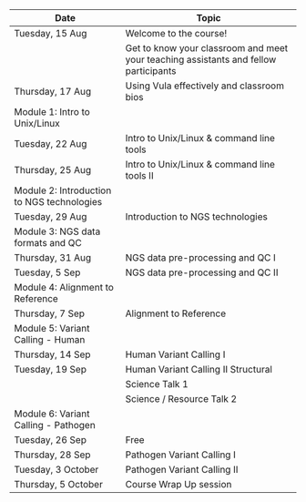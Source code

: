 | Date             | Topic                                              |
|------------------|----------------------------------------------------|
| Tuesday, 15 Aug  | Welcome to the course!                              |
|                  | Get to know your classroom and meet your teaching assistants and fellow participants |
| Thursday, 17 Aug | Using Vula effectively and classroom bios          |
| Module 1: Intro to Unix/Linux                                 | 
| Tuesday, 22 Aug  | Intro to Unix/Linux & command line tools            |
| Thursday, 25 Aug | Intro to Unix/Linux & command line tools II         |
| Module 2: Introduction to NGS technologies                    | 
| Tuesday, 29 Aug  | Introduction to NGS technologies                   |
| Module 3: NGS data formats and QC                              | 
| Thursday, 31 Aug | NGS data pre-processing and QC I                    |
| Tuesday, 5 Sep   | NGS data pre-processing and QC II                   |
| Module 4: Alignment to Reference                                | 
| Thursday, 7 Sep  | Alignment to Reference                              |
| Module 5: Variant Calling - Human                              | 
| Thursday, 14 Sep | Human Variant Calling I                            |
| Tuesday, 19 Sep  | Human Variant Calling II Structural                |
|                  | Science Talk 1                                      |
|                  | Science / Resource Talk 2                           |
| Module 6: Variant Calling - Pathogen                            | 
| Tuesday, 26 Sep  | Free                                               |
| Thursday, 28 Sep | Pathogen Variant Calling I                          |
| Tuesday, 3 October | Pathogen Variant Calling II                       |
| Thursday, 5 October | Course Wrap Up session                            |
